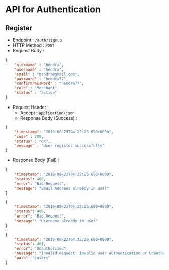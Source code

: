 # API for Authentication
## Register

+ Endpoint : ``/auth/signup``
+ HTTP Method : ``POST``
+ Request Body : 
```json
{
    "nickname" : "hendra",
    "username" : "hendra",
    "email" : "hendra@gmail.com",
    "password" : "hendra77",
    "confirmPassword" : "hendra77",
    "role" : "Merchant",
    "status" : "active"
}
```
+ Request Header : 
	+ Accept : ``application/json``
   + Response Body (Success) :

```json
{
    "timestamp": "2019-08-23T04:22:26.690+0000",
    "code" : 200,
    "status" : "OK",
    "message" : "User register successfully"
}
```

+ Response Body (Fail) : 

```json
{
    "timestamp": "2019-08-23T04:22:26.690+0000",
    "status": 400,
    "error": "Bad Request",
    "message": "Email Address already in use!"
}
```
```json
{
    "timestamp": "2019-08-23T04:22:26.690+0000",
    "status": 400,
    "error": "Bad Request",
    "message": "Username already in use!"
}
```

```json
{
    "timestamp": "2019-08-23T04:22:26.690+0000",
    "status": 401,
    "error": "Unauthorized",
    "message": "Invalid Request: Invalid user authentication or Unauthorized",
    "path": "/users"
}
```
